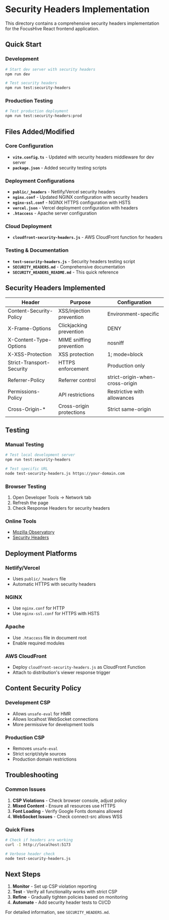 # Security Headers Implementation

This directory contains a comprehensive security headers implementation for the FocusHive React frontend application.

## Quick Start

### Development
```bash
# Start dev server with security headers
npm run dev

# Test security headers
npm run test:security-headers
```

### Production Testing
```bash
# Test production deployment
npm run test:security-headers:prod
```

## Files Added/Modified

### Core Configuration
- **`vite.config.ts`** - Updated with security headers middleware for dev server
- **`package.json`** - Added security testing scripts

### Deployment Configurations
- **`public/_headers`** - Netlify/Vercel security headers
- **`nginx.conf`** - Updated NGINX configuration with security headers
- **`nginx-ssl.conf`** - NGINX HTTPS configuration with HSTS
- **`vercel.json`** - Vercel deployment configuration with headers
- **`.htaccess`** - Apache server configuration

### Cloud Deployment
- **`cloudfront-security-headers.js`** - AWS CloudFront function for headers

### Testing & Documentation
- **`test-security-headers.js`** - Security headers testing script
- **`SECURITY_HEADERS.md`** - Comprehensive documentation
- **`SECURITY_HEADERS_README.md`** - This quick reference

## Security Headers Implemented

| Header | Purpose | Configuration |
|--------|---------|---------------|
| Content-Security-Policy | XSS/injection prevention | Environment-specific |
| X-Frame-Options | Clickjacking prevention | DENY |
| X-Content-Type-Options | MIME sniffing prevention | nosniff |
| X-XSS-Protection | XSS protection | 1; mode=block |
| Strict-Transport-Security | HTTPS enforcement | Production only |
| Referrer-Policy | Referrer control | strict-origin-when-cross-origin |
| Permissions-Policy | API restrictions | Restrictive with allowances |
| Cross-Origin-* | Cross-origin protections | Strict same-origin |

## Testing

### Manual Testing
```bash
# Test local development server
npm run test:security-headers

# Test specific URL
node test-security-headers.js https://your-domain.com
```

### Browser Testing
1. Open Developer Tools → Network tab
2. Refresh the page
3. Check Response Headers for security headers

### Online Tools
- [Mozilla Observatory](https://observatory.mozilla.org/)
- [Security Headers](https://securityheaders.com/)

## Deployment Platforms

### Netlify/Vercel
- Uses `public/_headers` file
- Automatic HTTPS with security headers

### NGINX
- Use `nginx.conf` for HTTP
- Use `nginx-ssl.conf` for HTTPS with HSTS

### Apache
- Use `.htaccess` file in document root
- Enable required modules

### AWS CloudFront
- Deploy `cloudfront-security-headers.js` as CloudFront Function
- Attach to distribution's viewer response trigger

## Content Security Policy

### Development CSP
- Allows `unsafe-eval` for HMR
- Allows localhost WebSocket connections
- More permissive for development tools

### Production CSP
- Removes `unsafe-eval`
- Strict script/style sources
- Production domain restrictions

## Troubleshooting

### Common Issues
1. **CSP Violations** - Check browser console, adjust policy
2. **Mixed Content** - Ensure all resources use HTTPS
3. **Font Loading** - Verify Google Fonts domains allowed
4. **WebSocket Issues** - Check connect-src allows WSS

### Quick Fixes
```bash
# Check if headers are working
curl -I http://localhost:5173

# Verbose header check
node test-security-headers.js
```

## Next Steps

1. **Monitor** - Set up CSP violation reporting
2. **Test** - Verify all functionality works with strict CSP
3. **Refine** - Gradually tighten policies based on monitoring
4. **Automate** - Add security header tests to CI/CD

For detailed information, see `SECURITY_HEADERS.md`.